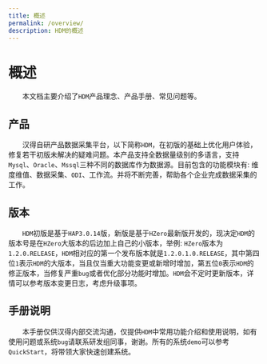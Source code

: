 ```yaml
---
title: 概述
permalink: /overview/
description: HDM的概述
---
```


# 概述
&emsp;&emsp;本文档主要介绍了`HDM`产品理念、产品手册、常见问题等。

## 产品
&emsp;&emsp;汉得自研产品数据采集平台，以下简称`HDM`，在初版的基础上优化用户体验，修复若干初版未解决的疑难问题。本产品支持全数据量级别的多语言，支持`Mysql`、`Oracle`、`Mssql`三种不同的数据库作为数据源。目前包含的功能模块有: 维度维值、数据采集、`ODI`、工作流。并将不断完善，帮助各个企业完成数据采集的工作。

## 版本
&emsp;&emsp;`HDM`初版是基于`HAP3.0.14`版，新版是基于`HZero`最新版开发的，现决定`HDM`的版本号是在`HZero`大版本的后边加上自己的小版本，举例: `HZero`版本为`1.2.0.RELEASE`，`HDM`相对应的第一个发布版本就是`1.2.0.1.0.RELEASE`，其中第四位`1`表示`HDM`的大版本，当且仅当重大功能变更或新增时增加，第五位`0`表示`HDM`的修正版本，当修复严重`bug`或者优化部分功能时增加。`HDM`会不定时更新版本，详情可以参考版本变更日志，考虑升级事项。

## 手册说明
&emsp;&emsp;本手册仅供汉得内部交流沟通，仅提供`HDM`中常用功能介绍和使用说明，如有使用问题或系统`bug`请联系研发组同事，谢谢。所有的系统`demo`可以参考`QuickStart`，将带领大家快速创建系统。

